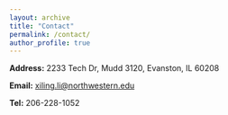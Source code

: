 ```yaml
---
layout: archive
title: "Contact"
permalink: /contact/
author_profile: true
---
```


**Address:** 2233 Tech Dr, Mudd 3120, Evanston, IL 60208

**Email:** xiling.li@northwestern.edu

**Tel:** 206-228-1052